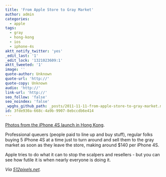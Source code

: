 ```yaml
---
title: 'From Apple Store to Gray Market'
author: admin
categories:
  - apple
tags:
  - gray
  - hong-kong
  - ios
  - iphone-4s
aktt_notify_twitter: 'yes'
_edit_last: '1'
_edit_lock: '1321023609:1'
aktt_tweeted: '1'
image: ''
quote-author: Unknown
quote-url: 'http://'
quote-copy: Unknown
audio: 'http://'
link-url: 'http://'
seo_follow: 'false'
seo_noindex: 'false'
_wpghs_github_path: _posts/2011-11-11-from-apple-store-to-gray-market.md
id: 3fde930a-668c-4a9b-9907-8ebccdb6e414
---
```

<p><a href="http://micgadget.com/17607/3000-people-line-up-for-hong-kong-iphone-4s-launch/">Photos from the iPhone 4S launch in Hong Kong</a>.</p>
<p>Professional queuers (people paid to line up and buy stuff), regular folks buying 5 iPhone 4S at a time just to turn around and sell them to the gray market as soon as they leave the store, making around $140 per iPhone 4S.</p>
<p>Apple tries to do what it can to stop the scalpers and resellers - but you can see how futile it is when nearly everyone is doing it.</p>
<p><em>Via <a href="http://512pixels.net/on-hong-kong-and-the-iphone-4s/">512pixels.net</a>.</em></p>
